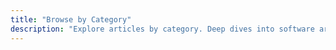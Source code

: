```yaml
---
title: "Browse by Category"
description: "Explore articles by category. Deep dives into software architecture, engineering practices, AI systems, and technical leadership."
---
```

